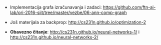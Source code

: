 
* Implementacija grafa izračunavanja i zadaci: https://github.com/ftn-ai-lab/ori-2016-siit/tree/master/vezbe/06-ann-comp-graph

* Još materijala za backprop: http://cs231n.github.io/optimization-2

* **Obavezno čitanje**: http://cs231n.github.io/neural-networks-1/ i http://cs231n.github.io/neural-networks-2/
